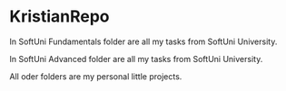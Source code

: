 # KristianRepo

In SoftUni Fundamentals folder are all my tasks from SoftUni University.

In SoftUni Advanced folder are all my tasks from SoftUni University.

All oder folders are my personal little projects.
